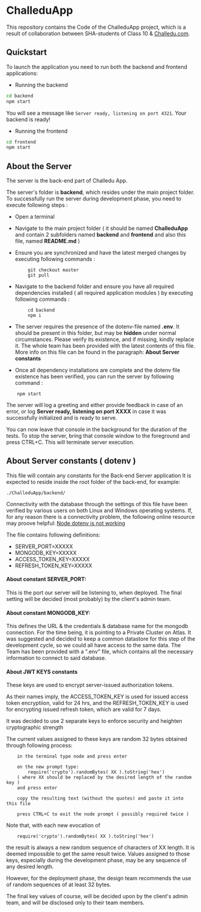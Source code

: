 
# ChalleduApp

This repository contains the Code of the ChalleduApp project, which is a result of collaboration between SHA-students of Class 10 & [Challedu.com](https://challedu.com).

## Quickstart

To launch the application you need to run both the backend and frontend applications:

- Running the backend

```bash
cd backend
npm start
```

You will see a message like `Server ready, listening on port 4321`. Your backend is ready!

- Running the frontend

```bash
cd frontend
npm start
```

## About the Server

The server is the back-end part of Challedu App.

The server's folder is **backend**, which resides under the main project folder. To successfully run the server during development phase, you need to execute following steps :
*   Open a terminal

*   Navigate to the main project folder ( it should be named **ChalleduApp** and contain 2 subfolders named **backend** and **frontend** and also this file, named **README.md** )

*   Ensure you are synchronized and have the latest merged changes by executing following commands :
```
        git checkout master
        git pull
```

*   Navigate to the backend folder and ensure you have all required dependencies installed ( all required application modules ) by executing following commands :
```
        cd backend
        npm i
```

*   The server requires the presence of the dotenv-file named **.env**. It should be present in this folder, but may be **hidden** under normal circumstances. Please verify its existence, and if missing, kindly replace it. The whole team has been provided with the latest contents of this file. More info on this file can be found in the paragraph: **About Server constants**

*   Once all dependency installations are complete and the dotenv file existence has been verified, you can run the server by following command :
```
    npm start
```

The server will log a greeting and either provide feedback in case of an error, or log **Server ready, listening on port XXXX** in case it was successfully initialized and is ready to serve.

You can now leave that console in the background for the duration of the tests. To stop the server, bring that console window to the foreground and press CTRL+C. This will terminate server execution.

## About Server constants  ( dotenv )

This file will contain any constants for the Back-end Server application
It is expected to reside inside the root folder of the back-end, for example:
```
./ChalleduApp/backend/
```

Connectivity with the database through the settings of this file have been verified by various users on both Linux and Windows operating systems.
If, for any reason there is a connectivity problem, the following online resource may proove helpful: [Node dotenv is not working](http://stackoverflow.com/questions/26973484/ddg#43973629)


The file contains following definitions:
*   SERVER_PORT=XXXXX
*   MONGODB_KEY=XXXXX
*   ACCESS_TOKEN_KEY=XXXXX
*   REFRESH_TOKEN_KEY=XXXXX


#### About constant SERVER_PORT:

This is the port our server will be listening to, when deployed. The final setting will be decided (most probably) by the client's admin team.

#### About constant MONGODB_KEY:

This defines the URL & the credentials & database name for the mongodb connection.
For the time being, it is pointing to a Private Cluster on Atlas.
It was suggested and decided to keep a common datastore for this step of the development cycle, so we could all have access to the same data.
The Team has been provided with a ".env" file, which contains all the necessary information to connect to said database.

#### About JWT KEYS constants

These keys are used to encrypt server-issued authorization tokens.

As their names imply, the ACCESS_TOKEN_KEY is used for issued access token encryptiion, valid for 24 hrs, and the REFRESH_TOKEN_KEY is used for encrypting issued refresh token, which are valid for 7 days.

It was decided to use 2 separate keys to enforce security and heighten cryptographic strength

The current values assigned to these keys are random 32 bytes obtained through following process:
```
    in the terminal type node and press enter

    on the new prompt type:
        require('crypto').randomBytes( XX ).toString('hex')
    ( where XX should be replaced by the desired length of the random key )
    and press enter

    copy the resulting text (without the quotes) and paste it into this file

    press CTRL+C to exit the node prompt ( possibly required twice )
```

Note that, with each new evocation of
```
    require('crypto').randomBytes( XX ).toString('hex')
```
the result is always a new random sequence of characters of XX length. It is deemed impossible to get the same result twice.
Values assigned to those keys, especially during the development phase, may be any sequence of any desired length.

However, for the deployment phase, the design team recommends the use of random sequences of at least 32 bytes.

The final key values of course, will be decided upon by the client's admin team, and will be disclosed only to their team members.

